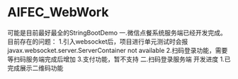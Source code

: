 # AIFEC_WebWork
可能是目前最好最全的StringBootDemo
一.微信点餐系统服务端已经开发完成。
目前存在的问题：
    1.引入websocket后，项目进行单元测试时会报javax.websocket.server.ServerContainer not available
    2.扫码登录功能，需要等扫码服务端完成后增加
    3.支付功能，暂不支持
二.扫码登录服务端
开发进度
    1.已完成展示二维码功能
